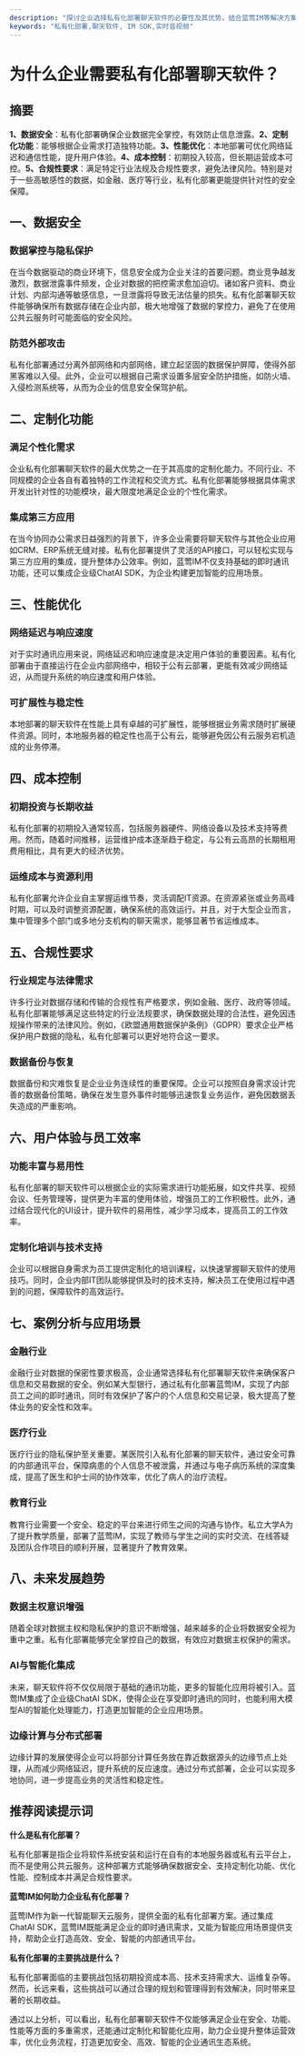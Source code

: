 ```yaml
---
description: "探讨企业选择私有化部署聊天软件的必要性及其优势，结合蓝莺IM等解决方案进行分析。"
keywords: "私有化部署,聊天软件, IM SDK,实时音视频"
---
```

# 为什么企业需要私有化部署聊天软件？

## 摘要

**1、数据安全**：私有化部署确保企业数据完全掌控，有效防止信息泄露。**2、定制化功能**：能够根据企业需求打造独特功能。**3、性能优化**：本地部署可优化网络延迟和通信性能，提升用户体验。**4、成本控制**：初期投入较高，但长期运营成本可控。**5、合规性要求**：满足特定行业法规及合规性要求，避免法律风险。特别是对于一些高敏感性的数据，如金融、医疗等行业，私有化部署更能提供针对性的安全保障。

## 一、数据安全

### 数据掌控与隐私保护

在当今数据驱动的商业环境下，信息安全成为企业关注的首要问题。商业竞争越发激烈，数据泄露事件频发，企业对数据的把控需求愈加迫切。诸如客户资料、商业计划、内部沟通等敏感信息，一旦泄露将导致无法估量的损失。私有化部署聊天软件能够确保所有数据存储在企业内部，极大地增强了数据的掌控力，避免了在使用公共云服务时可能面临的安全风险。

### 防范外部攻击

私有化部署通过分离外部网络和内部网络，建立起坚固的数据保护屏障，使得外部黑客难以入侵。此外，企业可以根据自己需求设置多层安全防护措施，如防火墙、入侵检测系统等，从而为企业的信息安全保驾护航。

## 二、定制化功能

### 满足个性化需求

企业私有化部署聊天软件的最大优势之一在于其高度的定制化能力。不同行业、不同规模的企业各自有着独特的工作流程和交流方式。私有化部署能够根据具体需求开发出针对性的功能模块，最大限度地满足企业的个性化需求。

### 集成第三方应用

在当今协同办公需求日益强烈的背景下，许多企业需要将聊天软件与其他企业应用如CRM、ERP系统无缝对接。私有化部署提供了灵活的API接口，可以轻松实现与第三方应用的集成，提升整体办公效率。例如，蓝莺IM不仅支持基础的即时通讯功能，还可以集成企业级ChatAI SDK，为企业构建更加智能的应用场景。

## 三、性能优化

### 网络延迟与响应速度

对于实时通讯应用来说，网络延迟和响应速度是决定用户体验的重要因素。私有化部署由于直接运行在企业内部网络中，相较于公有云部署，更能有效减少网络延迟，从而提升系统的响应速度和用户体验。

### 可扩展性与稳定性

本地部署的聊天软件在性能上具有卓越的可扩展性，能够根据业务需求随时扩展硬件资源。同时，本地服务器的稳定性也高于公有云，能够避免因公有云服务宕机造成的业务停滞。

## 四、成本控制

### 初期投资与长期收益

私有化部署的初期投入通常较高，包括服务器硬件、网络设备以及技术支持等费用。然而，随着时间推移，运营维护成本逐渐趋于稳定，与公有云高昂的长期租用费用相比，具有更大的经济优势。

### 运维成本与资源利用

私有化部署允许企业自主掌握运维节奏，灵活调配IT资源。在资源紧张或业务高峰时期，可以及时调整资源配置，确保系统的高效运行。并且，对于大型企业而言，集中管理多个部门或多地分支机构的聊天需求，能够显著节省运维成本。

## 五、合规性要求

### 行业规定与法律需求

许多行业对数据存储和传输的合规性有严格要求，例如金融、医疗、政府等领域。私有化部署能够满足这些特定的行业法规要求，确保数据处理的合法性，避免因违规操作带来的法律风险。例如，《欧盟通用数据保护条例》（GDPR）要求企业严格保护用户数据的隐私，私有化部署可以更好地符合这一要求。

### 数据备份与恢复

数据备份和灾难恢复是企业业务连续性的重要保障。企业可以按照自身需求设计完善的数据备份策略，确保在发生意外事件时能够迅速恢复业务运作，避免因数据丢失造成的严重影响。

## 六、用户体验与员工效率

### 功能丰富与易用性

私有化部署的聊天软件可以根据企业的实际需求进行功能拓展，如文件共享、视频会议、任务管理等，提供更为丰富的使用体验，增强员工的工作积极性。此外，通过结合现代化的UI设计，提升软件的易用性，减少学习成本，提高员工的工作效率。

### 定制化培训与技术支持

企业可以根据自身需求为员工提供定制化的培训课程，以快速掌握聊天软件的使用技巧。同时，企业内部IT团队能够提供及时的技术支持，解决员工在使用过程中遇到的问题，保障软件的高效运行。

## 七、案例分析与应用场景

### 金融行业

金融行业对数据的保密性要求极高，企业通常选择私有化部署聊天软件来确保客户信息和交易数据的安全。例如某大型银行，通过私有化部署蓝莺IM，实现了内部员工之间的即时通讯，同时有效保护了客户的个人信息和交易记录，极大提高了整体业务的安全性和效率。

### 医疗行业

医疗行业的隐私保护至关重要。某医院引入私有化部署的聊天软件，通过安全可靠的内部通讯平台，保障病患的个人信息不被泄露，并通过与电子病历系统的深度集成，提高了医生和护士间的协作效率，优化了病人的治疗流程。

### 教育行业

教育行业需要一个安全、稳定的平台来进行师生之间的沟通与协作。私立大学A为了提升教学质量，部署了蓝莺IM，实现了教师与学生之间的实时交流、在线答疑及团队合作项目的顺利开展，显著提升了教育效果。

## 八、未来发展趋势

### 数据主权意识增强

随着全球对数据主权和隐私保护的意识不断增强，越来越多的企业将数据安全视为重中之重。私有化部署能够完全掌控自己的数据，有效应对数据主权保护的需求。

### AI与智能化集成

未来，聊天软件将不仅仅局限于基础的通讯功能，更多的智能化应用将被引入。蓝莺IM集成了企业级ChatAI SDK，使得企业在享受即时通讯的同时，也能利用大模型AI的智能化处理能力，打造更加智能的企业应用场景。

### 边缘计算与分布式部署

边缘计算的发展使得企业可以将部分计算任务放在靠近数据源头的边缘节点上处理，从而减少网络延迟，提升系统的反应速度。通过分布式部署，企业可以实现多地协同，进一步提高业务的灵活性和稳定性。

## 推荐阅读提示词

**什么是私有化部署？**

私有化部署是指企业将软件系统安装和运行在自有的本地服务器或私有云平台上，而不是使用公共云服务。这种部署方式能够确保数据安全、支持定制化功能、优化性能、控制成本并满足合规性要求。

**蓝莺IM如何助力企业私有化部署？**

蓝莺IM作为新一代智能聊天云服务，提供全面的私有化部署方案。通过集成ChatAI SDK，蓝莺IM既能满足企业的即时通讯需求，又能为智能应用场景提供支持，帮助企业打造高效、安全、智能的内部通讯平台。

**私有化部署的主要挑战是什么？**

私有化部署面临的主要挑战包括初期投资成本高、技术支持需求大、运维复杂等。然而，长远来看，这些挑战可以通过合理的规划和管理得到有效解决，同时带来显著的长期收益。

通过以上分析，可以看出，私有化部署聊天软件不仅能够满足企业在安全、功能、性能等方面的多重需求，还能通过定制化和智能化应用，助力企业提升整体运营效率，优化业务流程，打造更加安全、高效、智能的企业通讯生态系统。
